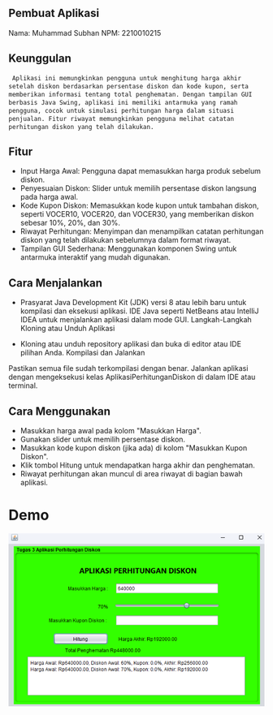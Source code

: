 ## Pembuat Aplikasi
Nama: Muhammad Subhan
NPM: 2210010215

## Keunggulan
     Aplikasi ini memungkinkan pengguna untuk menghitung harga akhir setelah diskon berdasarkan persentase diskon dan kode kupon, serta memberikan informasi tentang total penghematan. Dengan tampilan GUI berbasis Java Swing, aplikasi ini memiliki antarmuka yang ramah pengguna, cocok untuk simulasi perhitungan harga dalam situasi penjualan. Fitur riwayat memungkinkan pengguna melihat catatan perhitungan diskon yang telah dilakukan.

## Fitur
- Input Harga Awal: Pengguna dapat memasukkan harga produk sebelum diskon.
- Penyesuaian Diskon: Slider untuk memilih persentase diskon langsung pada harga awal.
- Kode Kupon Diskon: Memasukkan kode kupon untuk tambahan diskon, seperti VOCER10, VOCER20, dan VOCER30, yang memberikan diskon sebesar 10%, 20%, dan 30%.
- Riwayat Perhitungan: Menyimpan dan menampilkan catatan perhitungan diskon yang telah dilakukan sebelumnya dalam format riwayat.
- Tampilan GUI Sederhana: Menggunakan komponen Swing untuk antarmuka interaktif yang mudah digunakan.

## Cara Menjalankan
- Prasyarat
Java Development Kit (JDK) versi 8 atau lebih baru untuk kompilasi dan eksekusi aplikasi.
IDE Java seperti NetBeans atau IntelliJ IDEA untuk menjalankan aplikasi dalam mode GUI.
Langkah-Langkah
Kloning atau Unduh Aplikasi

- Kloning atau unduh repository aplikasi dan buka di editor atau IDE pilihan Anda.
Kompilasi dan Jalankan

Pastikan semua file sudah terkompilasi dengan benar.
Jalankan aplikasi dengan mengeksekusi kelas AplikasiPerhitunganDiskon di dalam IDE atau terminal.

## Cara Menggunakan
- Masukkan harga awal pada kolom "Masukkan Harga".
- Gunakan slider untuk memilih persentase diskon.
- Masukkan kode kupon diskon (jika ada) di kolom "Masukkan Kupon Diskon".
- Klik tombol Hitung untuk mendapatkan harga akhir dan penghematan.
- Riwayat perhitungan akan muncul di area riwayat di bagian bawah aplikasi.

# Demo
![App Screenshot](img/Diskon.png)

  
